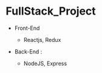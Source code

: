 # FullStack_Project

* Front-End
   - Reactjs, Redux

* Back-End :
   - NodeJS, Express
   
          
